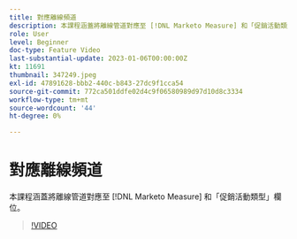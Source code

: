 ```yaml
---
title: 對應離線頻道
description: 本課程涵蓋將離線管道對應至 [!DNL Marketo Measure] 和「促銷活動類型」欄位。
role: User
level: Beginner
doc-type: Feature Video
last-substantial-update: 2023-01-06T00:00:00Z
kt: 11691
thumbnail: 347249.jpeg
exl-id: 47891628-bbb2-440c-b843-27dc9f1cca54
source-git-commit: 772ca501ddfe02d4c9f06580989d97d10d8c3334
workflow-type: tm+mt
source-wordcount: '44'
ht-degree: 0%

---
```


# 對應離線頻道

本課程涵蓋將離線管道對應至 [!DNL Marketo Measure] 和「促銷活動類型」欄位。

>[!VIDEO](https://video.tv.adobe.com/v/347249/?quality=12&learn=on)
